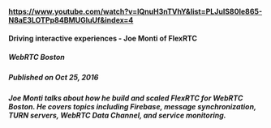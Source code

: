 #### https://www.youtube.com/watch?v=lQnuH3nTVhY&list=PLJulS80le865-N8aE3LOTPp84BMUGIuUf&index=4
#### Driving interactive experiences - Joe Monti of FlexRTC


##### WebRTC Boston
##### Published on Oct 25, 2016

##### Joe Monti talks about how he build and scaled FlexRTC for WebRTC Boston. He covers topics including Firebase, message synchronization, TURN servers, WebRTC Data Channel, and service monitoring.
